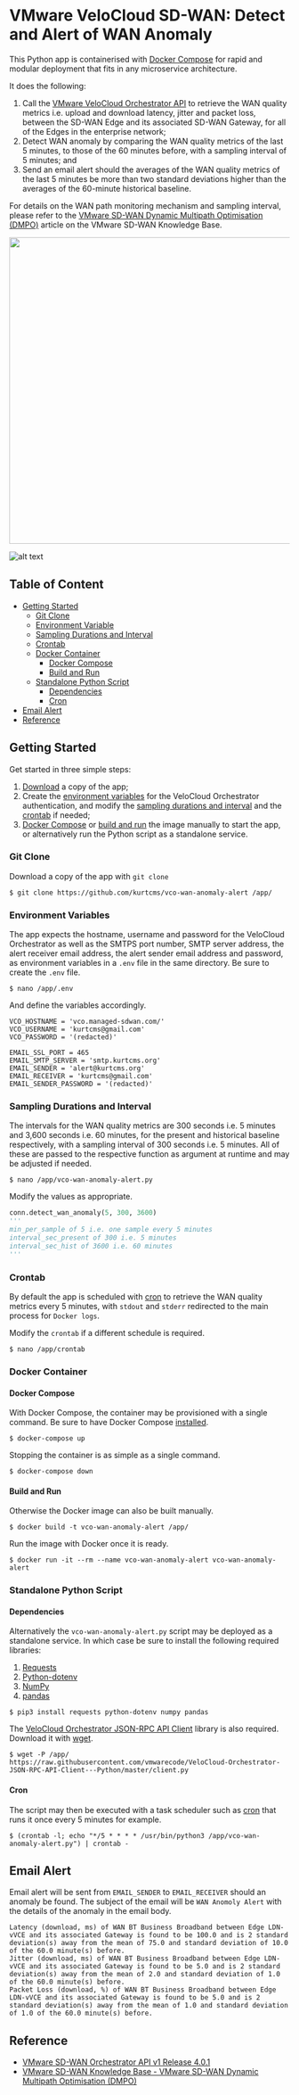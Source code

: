 # VMware VeloCloud SD-WAN: Detect and Alert of WAN Anomaly

This Python app is containerised with [Docker Compose](https://docs.docker.com/compose/) for rapid and modular deployment that fits in any microservice architecture.

It does the following:

1. Call the [VMware VeloCloud Orchestrator API](#reference) to retrieve the WAN quality metrics i.e. upload and download latency, jitter and packet loss, between the SD-WAN Edge and its associated SD-WAN Gateway, for all of the Edges in the enterprise network;
2. Detect WAN anomaly by comparing the WAN quality metrics of the last 5 minutes, to those of the 60 minutes before, with a sampling interval of 5 minutes; and
3. Send an email alert should the averages of the WAN quality metrics of the last 5 minutes be more than two standard deviations higher than the averages of the 60-minute historical baseline.

For details on the WAN path monitoring mechanism and sampling interval, please refer to the [VMware SD-WAN Dynamic Multipath Optimisation (DMPO)](#reference) article on the VMware SD-WAN Knowledge Base.

<img src="https://kurtcms.org/git/vco-wan-anomaly-alert/vco-wan-anomaly-alert-screenshot.png" width="550">

![alt text]()

## Table of Content

- [Getting Started](#getting-started)
  - [Git Clone](#git-clone)
  - [Environment Variable](#environment-variables)
  - [Sampling Durations and Interval](#sampling-durations-and-interval)
  - [Crontab](#crontab)
  - [Docker Container](#docker-container)
	  - [Docker Compose](#docker-compose)
	  - [Build and Run](#build-and-run)
  - [Standalone Python Script](#standalone-python-script)
    - [Dependencies](#dependencies)
    - [Cron](#cron)
- [Email Alert](#email-alert)
- [Reference](#reference)

## Getting Started

Get started in three simple steps:

1. [Download](#git-clone) a copy of the app;
2. Create the [environment variables](#environment-variables) for the VeloCloud Orchestrator authentication, and modify the [sampling durations and interval](#sampling-durations-and-interval) and the [crontab](#crontab) if needed;
3. [Docker Compose](#docker-compose) or [build and run](#build-and-run) the image manually to start the app, or alternatively run the Python script as a standalone service.

### Git Clone

Download a copy of the app with `git clone`
```shell
$ git clone https://github.com/kurtcms/vco-wan-anomaly-alert /app/
```

### Environment Variables

The app expects the hostname, username and password for the VeloCloud Orchestrator as well as the SMTPS port number, SMTP server address, the alert receiver email address, the alert sender email address and password, as environment variables in a `.env` file in the same directory. Be sure to create the `.env` file.

```shell
$ nano /app/.env
```

And define the variables accordingly.

```
VCO_HOSTNAME = 'vco.managed-sdwan.com/'
VCO_USERNAME = 'kurtcms@gmail.com'
VCO_PASSWORD = '(redacted)'

EMAIL_SSL_PORT = 465
EMAIL_SMTP_SERVER = 'smtp.kurtcms.org'
EMAIL_SENDER = 'alert@kurtcms.org'
EMAIL_RECEIVER = 'kurtcms@gmail.com'
EMAIL_SENDER_PASSWORD = '(redacted)'
```

### Sampling Durations and Interval

The intervals for the WAN quality metrics are 300 seconds i.e. 5 minutes and 3,600 seconds i.e. 60 minutes, for the present and historical baseline respectively, with a sampling interval of 300 seconds i.e. 5 minutes. All of these are passed to the respective function as argument at runtime and may be adjusted if needed.

```shell
$ nano /app/vco-wan-anomaly-alert.py
```
Modify the values as appropriate.

```python
conn.detect_wan_anomaly(5, 300, 3600)
'''
min_per_sample of 5 i.e. one sample every 5 minutes
interval_sec_present of 300 i.e. 5 minutes
interval_sec_hist of 3600 i.e. 60 minutes
'''
```

### Crontab

By default the app is scheduled with [cron](https://crontab.guru/) to retrieve the WAN quality metrics every 5 minutes, with `stdout` and `stderr` redirected to the main process for `Docker logs`.  

Modify the `crontab` if a different schedule is required.

```shell
$ nano /app/crontab
```

### Docker Container

#### Docker Compose

With Docker Compose, the container may be provisioned with a single command. Be sure to have Docker Compose [installed](https://docs.docker.com/compose/install/).

```shell
$ docker-compose up
```

Stopping the container is as simple as a single command.

```shell
$ docker-compose down
```

#### Build and Run

Otherwise the Docker image can also be built manually.

```shell
$ docker build -t vco-wan-anomaly-alert /app/
```

Run the image with Docker once it is ready.  

```shell
$ docker run -it --rm --name vco-wan-anomaly-alert vco-wan-anomaly-alert
```

### Standalone Python Script

#### Dependencies

Alternatively the `vco-wan-anomaly-alert.py` script may be deployed as a standalone service. In which case be sure to install the following required libraries:

1. [Requests](https://github.com/psf/requests)
2. [Python-dotenv](https://github.com/theskumar/python-dotenv)
3. [NumPy](https://github.com/numpy/numpy)
4. [pandas](https://github.com/pandas-dev/pandas)

```shell
$ pip3 install requests python-dotenv numpy pandas
```

The [VeloCloud Orchestrator JSON-RPC API Client](https://github.com/vmwarecode/VeloCloud-Orchestrator-JSON-RPC-API-Client---Python) library is also required. Download it with [wget](https://www.gnu.org/software/wget/).

```shell
$ wget -P /app/ https://raw.githubusercontent.com/vmwarecode/VeloCloud-Orchestrator-JSON-RPC-API-Client---Python/master/client.py
```

#### Cron

The script may then be executed with a task scheduler such as [cron](https://crontab.guru/) that runs it once every 5 minutes for example.

```shell
$ (crontab -l; echo "*/5 * * * * /usr/bin/python3 /app/vco-wan-anomaly-alert.py") | crontab -
```

## Email Alert

Email alert will be sent from `EMAIL_SENDER` to `EMAIL_RECEIVER` should an anomaly be found. The subject of the email will be `WAN Anomoly Alert` with the details of the anomaly in the email body.

```
Latency (download, ms) of WAN BT Business Broadband between Edge LDN-vVCE and its associated Gateway is found to be 100.0 and is 2 standard deviation(s) away from the mean of 75.0 and standard deviation of 10.0 of the 60.0 minute(s) before.
Jitter (download, ms) of WAN BT Business Broadband between Edge LDN-vVCE and its associated Gateway is found to be 5.0 and is 2 standard deviation(s) away from the mean of 2.0 and standard deviation of 1.0 of the 60.0 minute(s) before.
Packet Loss (download, %) of WAN BT Business Broadband between Edge LDN-vVCE and its associated Gateway is found to be 5.0 and is 2 standard deviation(s) away from the mean of 1.0 and standard deviation of 1.0 of the 60.0 minute(s) before.
```

## Reference

- [VMware SD-WAN Orchestrator API v1 Release 4.0.1](https://code.vmware.com/apis/1045/velocloud-sdwan-vco-api)
- [VMware SD-WAN Knowledge Base - VMware SD-WAN Dynamic Multipath Optimisation (DMPO)](https://kb.vmware.com/s/article/2733094)

